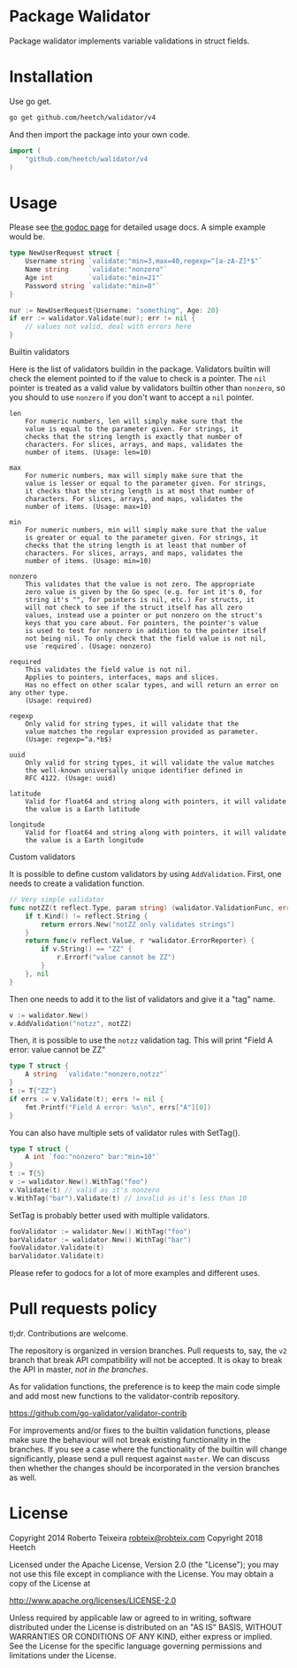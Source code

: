 Package Walidator
================

Package walidator implements variable validations in struct fields.

Installation
============

Use go get.

```bash
go get github.com/heetch/walidator/v4
```

And then import the package into your own code.

```go
import (
	"github.com/heetch/walidator/v4
)
```

Usage
=====

Please see [the godoc page](http://godoc.org/github.com/heetch/validator) for detailed usage docs.
A simple example would be.

```go
type NewUserRequest struct {
	Username string `validate:"min=3,max=40,regexp=^[a-zA-Z]*$"`
	Name string     `validate:"nonzero"`
	Age int         `validate:"min=21"`
	Password string `validate:"min=8"`
}

nur := NewUserRequest{Username: "something", Age: 20}
if err := walidator.Validate(nur); err != nil {
	// values not valid, deal with errors here
}
```

Builtin validators

Here is the list of validators buildin in the package. Validators builtin
will check the element pointed to if the value to check is a pointer.
The `nil` pointer is treated as a valid value by validators builtin other
than `nonzero`, so you should to use `nonzero` if you don't want to
accept a `nil` pointer.

```
len
	For numeric numbers, len will simply make sure that the
	value is equal to the parameter given. For strings, it
	checks that the string length is exactly that number of
	characters. For slices,	arrays, and maps, validates the
	number of items. (Usage: len=10)

max
	For numeric numbers, max will simply make sure that the
	value is lesser or equal to the parameter given. For strings,
	it checks that the string length is at most that number of
	characters. For slices,	arrays, and maps, validates the
	number of items. (Usage: max=10)

min
	For numeric numbers, min will simply make sure that the value
	is greater or equal to the parameter given. For strings, it
	checks that the string length is at least that number of
	characters. For slices, arrays, and maps, validates the
	number of items. (Usage: min=10)

nonzero
	This validates that the value is not zero. The appropriate
	zero value is given by the Go spec (e.g. for int it's 0, for
	string it's "", for pointers is nil, etc.) For structs, it
	will not check to see if the struct itself has all zero
	values, instead use a pointer or put nonzero on the struct's
	keys that you care about. For pointers, the pointer's value
	is used to test for nonzero in addition to the pointer itself
	not being nil. To only check that the field value is not nil,
	use `required`.	(Usage: nonzero)

required
    This validates the field value is not nil.
    Applies to pointers, interfaces, maps and slices.
    Has no effect on other scalar types, and will return an error on any other type.
    (Usage: required)

regexp
	Only valid for string types, it will validate that the
	value matches the regular expression provided as parameter.
	(Usage: regexp=^a.*b$)

uuid
    Only valid for string types, it will validate the value matches
    the well-known universally unique identifier defined in
    RFC 4122. (Usage: uuid)

latitude
    Valid for float64 and string along with pointers, it will validate
    the value is a Earth latitude

longitude
    Valid for float64 and string along with pointers, it will validate
    the value is a Earth longitude
```

Custom validators

It is possible to define custom validators by using `AddValidation`.
First, one needs to create a validation function.

```go
// Very simple validator
func notZZ(t reflect.Type, param string) (walidator.ValidationFunc, error) {
	if t.Kind() != reflect.String {
		return errors.New("notZZ only validates strings")
	}
    return func(v reflect.Value, r *walidator.ErrorReporter) {
	    if v.String() == "ZZ" {
		    r.Errorf("value cannot be ZZ")
	    }
    }, nil
}
```

Then one needs to add it to the list of validators and give it a "tag"
name.

```go
v := walidator.New()
v.AddValidation("notzz", notZZ)
```

Then, it is possible to use the `notzz` validation tag. This will print
"Field A error: value cannot be ZZ"

```go
type T struct {
	A string  `validate:"nonzero,notzz"`
}
t := T{"ZZ"}
if errs := v.Validate(t); errs != nil {
	fmt.Printf("Field A error: %s\n", errs["A"][0])
}
```

You can also have multiple sets of validator rules with SetTag().

```go
type T struct {
	A int `foo:"nonzero" bar:"min=10"`
}
t := T{5}
v := walidator.New().WithTag("foo")
v.Validate(t) // valid as it's nonzero
v.WithTag("bar").Validate(t) // invalid as it's less than 10
```

SetTag is probably better used with multiple validators.

```go
fooValidator := walidator.New().WithTag("foo")
barValidator := walidator.New().WithTag("bar")
fooValidator.Validate(t)
barValidator.Validate(t)
```

Please refer to godocs for a lot of more examples and different uses.

Pull requests policy
====================

tl;dr. Contributions are welcome.

The repository is organized in version branches. Pull requests to, say, the
`v2` branch that break API compatibility will not be accepted. It is okay to
break the API in master, *not in the branches*.

As for validation functions, the preference is to keep the main code simple
and add most new functions to the validator-contrib repository.

https://github.com/go-validator/validator-contrib

For improvements and/or fixes to the builtin validation functions, please
make sure the behaviour will not break existing functionality in the branches.
If you see a case where the functionality of the builtin will change
significantly, please send a pull request against `master`. We can discuss then
whether the changes should be incorporated in the version branches as well.

License
=======

Copyright 2014 Roberto Teixeira <robteix@robteix.com>
Copyright 2018 Heetch

Licensed under the Apache License, Version 2.0 (the "License");
you may not use this file except in compliance with the License.
You may obtain a copy of the License at

http://www.apache.org/licenses/LICENSE-2.0

Unless required by applicable law or agreed to in writing, software
distributed under the License is distributed on an "AS IS" BASIS,
WITHOUT WARRANTIES OR CONDITIONS OF ANY KIND, either express or implied.
See the License for the specific language governing permissions and
limitations under the License.
